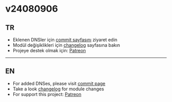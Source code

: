 # v24080906
## TR
- Eklenen DNSler için [commit sayfasını](https://github.com/symbuzzer/Turkish-Ad-Hosts/commits/main/dns) ziyaret edin  
- Modül değişiklikleri için [changelog](https://github.com/symbuzzer/Turkish-Ad-Hosts/blob/main/magisk-kernelsu-apatch/module_changelog.md) sayfasına bakın  
- Projeye destek olmak için: [Patreon](https://avalibeyaz.com/patreon)  
  
-----------
## EN  
- For added DNSes, please visit [commit page](https://github.com/symbuzzer/Turkish-Ad-Hosts/commits/main/dns)  
- Take a look [changelog](https://github.com/symbuzzer/Turkish-Ad-Hosts/blob/main/magisk-kernelsu-apatch/module_changelog.md) for module changes   
- For support this project: [Patreon](https://avalibeyaz.com/patreon)  


